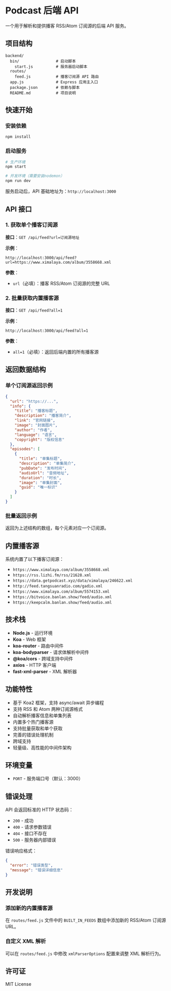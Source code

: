 # Podcast 后端 API

一个用于解析和提供播客 RSS/Atom 订阅源的后端 API 服务。

## 项目结构

```
backend/
  bin/                # 启动脚本
    start.js          # 服务器启动脚本
  routes/
    feed.js           # 播客订阅源 API 路由
  app.js              # Express 应用主入口
  package.json        # 依赖与脚本
  README.md           # 项目说明
```

## 快速开始

### 安装依赖

```bash
npm install
```

### 启动服务

```bash
# 生产环境
npm start

# 开发环境（需要安装nodemon）
npm run dev
```

服务启动后，API 基础地址为：`http://localhost:3000`

## API 接口

### 1. 获取单个播客订阅源

**接口**：`GET /api/feed?url=订阅源地址`

**示例**：

```
http://localhost:3000/api/feed?url=https://www.ximalaya.com/album/3558668.xml
```

**参数**：

- `url`（必填）：播客 RSS/Atom 订阅源的完整 URL

### 2. 批量获取内置播客源

**接口**：`GET /api/feed?all=1`

**示例**：

```
http://localhost:3000/api/feed?all=1
```

**参数**：

- `all=1`（必填）：返回后端内置的所有播客源

## 返回数据结构

### 单个订阅源返回示例

```json
{
  "url": "https://...",
  "info": {
    "title": "播客标题",
    "description": "播客简介",
    "link": "官网链接",
    "image": "封面图片",
    "author": "作者",
    "language": "语言",
    "copyright": "版权信息"
  },
  "episodes": [
    {
      "title": "单集标题",
      "description": "单集简介",
      "pubDate": "发布时间",
      "audioUrl": "音频地址",
      "duration": "时长",
      "image": "单集封面",
      "guid": "唯一标识"
    }
  ]
}
```

### 批量返回示例

返回为上述结构的数组，每个元素对应一个订阅源。

## 内置播客源

系统内置了以下播客订阅源：

- `https://www.ximalaya.com/album/3558668.xml`
- `https://rss.lizhi.fm/rss/21628.xml`
- `https://data.getpodcast.xyz/data/ximalaya/246622.xml`
- `http://feed.tangsuanradio.com/gadio.xml`
- `https://www.ximalaya.com/album/5574153.xml`
- `https://bitvoice.banlan.show/feed/audio.xml`
- `https://keepcalm.banlan.show/feed/audio.xml`

## 技术栈

- **Node.js** - 运行环境
- **Koa** - Web 框架
- **koa-router** - 路由中间件
- **koa-bodyparser** - 请求体解析中间件
- **@koa/cors** - 跨域支持中间件
- **axios** - HTTP 客户端
- **fast-xml-parser** - XML 解析器

## 功能特性

- 基于 Koa2 框架，支持 async/await 异步编程
- 支持 RSS 和 Atom 两种订阅源格式
- 自动解析播客信息和单集列表
- 内置多个热门播客源
- 支持批量获取和单个获取
- 完善的错误处理机制
- 跨域支持
- 轻量级、高性能的中间件架构

## 环境变量

- `PORT` - 服务端口号（默认：3000）

## 错误处理

API 会返回标准的 HTTP 状态码：

- `200` - 成功
- `400` - 请求参数错误
- `404` - 接口不存在
- `500` - 服务器内部错误

错误响应格式：

```json
{
  "error": "错误类型",
  "message": "错误详细信息"
}
```

## 开发说明

### 添加新的内置播客源

在 `routes/feed.js` 文件中的 `BUILT_IN_FEEDS` 数组中添加新的 RSS/Atom 订阅源 URL。

### 自定义 XML 解析

可以在 `routes/feed.js` 中修改 `xmlParserOptions` 配置来调整 XML 解析行为。

## 许可证

MIT License
